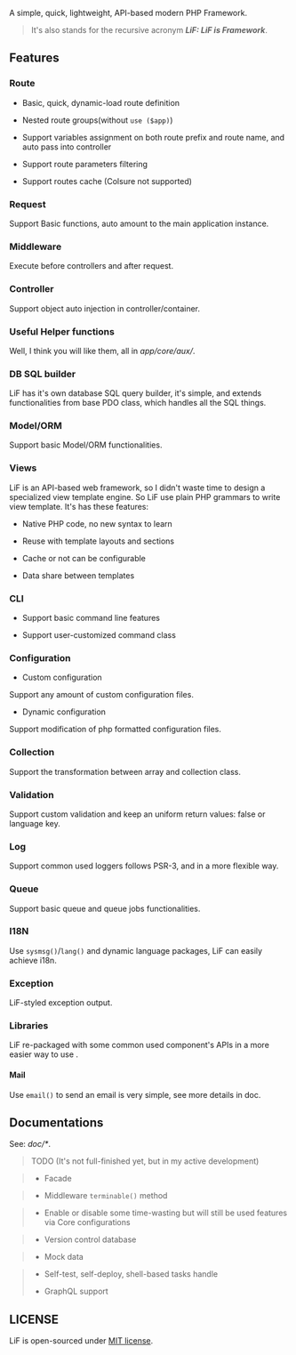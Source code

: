 A simple, quick, lightweight, API-based modern PHP Framework.

> It's also stands for the recursive acronym ___LiF: LiF is Framework___.

## Features

### Route

- Basic, quick, dynamic-load route definition

- Nested route groups(without `use ($app)`)

- Support variables assignment on both route prefix and route name, and auto pass into controller

- Support route parameters filtering

- Support routes cache (Colsure not supported)

### Request

Support Basic functions, auto amount to the main application instance.

### Middleware

Execute before controllers and after request.

### Controller

Support object auto injection in controller/container.

### Useful Helper functions

Well, I think you will like them, all in _app/core/aux/_.

### DB SQL builder

LiF has it's own database SQL query builder, it's simple, and extends functionalities from base PDO class, which handles all the SQL things.

### Model/ORM

Support basic Model/ORM functionalities.

### Views

LiF is an API-based web framework, so I didn't waste time to design a specialized view template engine. So LiF use plain PHP grammars to write view template. It's has these features:

- Native PHP code, no new syntax to learn

- Reuse with template layouts and sections

- Cache or not can be configurable

- Data share between templates

### CLI

- Support basic command line features

- Support user-customized command class

### Configuration

- Custom configuration

Support any amount of custom configuration files.

- Dynamic configuration

Support modification of php formatted configuration files.

### Collection

Support the transformation between array and collection class.

### Validation

Support custom validation and keep an uniform return values: false or language key.

### Log

Support common used loggers follows PSR-3, and in a more flexible way.

### Queue

Support basic queue and queue jobs functionalities.

### I18N

Use `sysmsg()`/`lang()` and dynamic language packages, LiF can easily achieve i18n.

### Exception

LiF-styled exception output.

### Libraries

LiF re-packaged with some common used component's APIs in a more easier way to use .

#### Mail

Use `email()` to send an email is very simple, see more details in doc.

## Documentations

See: _doc/*_.

> TODO (It's not full-finished yet, but in my active development)

> - Facade

> - Middleware `terminable()` method

> - Enable or disable some time-wasting but will still be used features via Core configurations

> - Version control database

> - Mock data

> - Self-test, self-deploy, shell-based tasks handle
> 
> - GraphQL support

## LICENSE

LiF is open-sourced under [MIT license](https://opensource.org/licenses/MIT).
